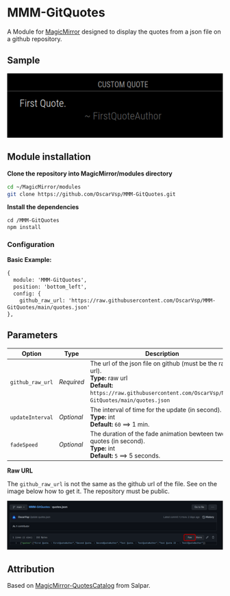 # MMM-GitQuotes

A Module for [MagicMirror](https://github.com/MichMich/MagicMirror) designed to
display the quotes from a json file on a github repository.

## Sample

![alt text](https://github.com/OscarVsp/MMM-GitQuotes/raw/main/example.png "Example")

## Module installation

**Clone the repository into MagicMirror/modules directory**
```bash
cd ~/MagicMirror/modules
git clone https://github.com/OscarVsp/MMM-GitQuotes.git
```

**Install the dependencies**
```
cd /MMM-GitQuotes
npm install
```

### Configuration

**Basic Example:**

```jsonc
{
  module: 'MMM-GitQuotes',
  position: 'bottom_left',
  config: {
    github_raw_url: 'https://raw.githubusercontent.com/OscarVsp/MMM-GitQuotes/main/quotes.json'
},
```

## Parameters

 
| Option           | Type  | Description
|----------------- |----------- |-----------
| `github_raw_url` | *Required* | The url of the json file on github (must be the raw url). <br /> **Type:** raw url <br /> **Default:** `https://raw.githubusercontent.com/OscarVsp/MMM-GitQuotes/main/quotes.json`
| `updateInterval` | *Optional* | The interval of time for the update (in second). <br /> **Type:** int <br /> **Default:** `60` ==> 1 min.
| `fadeSpeed` | *Optional* | The duration of the fade animation bewteen two quotes (in second). <br /> **Type:** int <br /> **Default:** `5` ==> 5 seconds.

**Raw URL**

The `github_raw_url` is not the same as the github url of the file. See on the image below how to get it. The repository must be public.

![alt text](https://github.com/OscarVsp/MMM-GitQuotes/raw/main/raw_url_example.png "Raw url")

## Attribution

Based on [MagicMirror-QuotesCatalog](https://github.com/salpar/MagicMirror-QuoteCatalog/) from Salpar.
